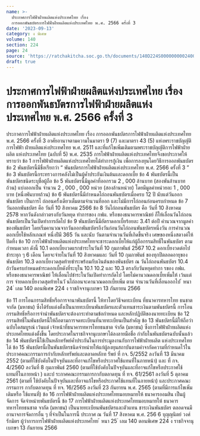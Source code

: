```yaml
---
name: >-
  ประกาศการไฟฟ้าฝ่ายผลิตแห่งประเทศไทย เรื่อง
  การออกพันธบัตรการไฟฟ้าฝ่ายผลิตแห่งประเทศไทย พ.ศ. 2566 ครั้งที่ 3
date: '2023-09-13'
category: ง พิเศษ
volume: 140
section: 224
page: 24
source: 'https://ratchakitcha.soc.go.th/documents/140D224S0000000002400.pdf'
draft: true
---
```


# ประกาศการไฟฟ้าฝ่ายผลิตแห่งประเทศไทย เรื่อง การออกพันธบัตรการไฟฟ้าฝ่ายผลิตแห่งประเทศไทย พ.ศ. 2566 ครั้งที่ 3

ประกาศการไฟฟ้าฝ่ายผลิตแห่งประเทศไทย เรื่อง การออกพันธบัตรการไฟฟ้าฝ่ายผลิตแห่งประเทศไทย พ.ศ. 2566 ครั้งที่ 3 อาศัยอานาจตามความในมาตรา 9 (7) และมาตรา 43 (5) แห่งพระราชบัญญัติการไฟฟ้า ฝ่ายผลิตแห่งประเทศไทย พ.ศ. 2511 และที่แก้ไขเพิ่มเติมตามพระราชบัญญัติการไฟฟ้าฝ่ายผลิต แห่งประเทศไทย (ฉบับที่ 5) พ.ศ. 2535 การไฟฟ้าฝ่ายผลิตแห่งประเทศไทยจึงขอประกาศให้ทราบว่า ข้อ 1 การไฟฟ้าฝ่ายผลิตแห่งประเทศไทยได้ทำการกู้เงิน เพื่อการลงทุนโดยวิธีการออกพันธบัตร ข้อ 2 พันธบัตรนี้มีชื่อเรียกว่า “ พันธบัตรการไฟฟ้าฝ่ายผลิตแห่งประเทศไทย พ.ศ. 2566 ครั้งที่ 3 ” ข้อ 3 พันธบัตรนี้กระทรวงการคลังไม่เป็นผู้ค้ำประกันเงินต้นและดอกเบี้ย ข้อ 4 พันธบัตรนี้เป็นพันธบัตรชนิดระบุชื่อผู้ถือ ข้อ 5 พันธบัตรนี้มีมูลค่าที่ออกรวม 2 , 000 ล้านบาท (สองพันล้านบาทถ้วน) แบ่งออกเป็น จำนวน 2 , 000 , 000 หน่วย (สองล้านหน่วย) โดยมีมูลค่าหน่วยละ 1 , 000 บาท (หนึ่งพันบาทถ้วน) ข้อ 6 พันธบัตรนี้มีกำหนดไถ่ถอนพันธบัตรเมื่อครบ 12 ปี นับแต่วันออกพันธบัตร เป็นการไ ถ่ถอนครั้งเดียวเต็มตามจำนวนที่ออก และไม่มีการไถ่ถอนก่อนครบกำหนด ข้อ 7 วันออกพันธบัตร คือ วันที่ 10 สิงหาคม 2566 ข้อ 8 วันไถ่ถอนพันธบัตร คือ วันที่ 10 สิงหาคม 2578 หากวันดังกล่าวตรงกับวันหยุด ทำการของ กฟผ. หรือของธนาคารพาณิชย์ ก็ให้เลื่อนวันไถ่ถอนพันธบัตรเป็นวันเปิดทำการถัดไป ข้อ 9 พันธบัตรนี้มีอัตราดอกเบี้ยร้อยละ 3.41 ต่อปี คำนวณจากมูลค่าของพันธบัตร โดยเริ่มคานวณจากวันออกพันธบัตรถึงวันก่อนวันไถ่ถอนพันธบัตรหนึ่งวัน การคำนวณดอกเบี้ยใช้หลักเกณฑ์ หนึ่งปีมี 365 วัน และนับ วันตามจำนวนวันที่เกิดขึ้นจริง เศษของหนึ่งสตางค์ให้ปัดทิ้ง ข้อ 10 การไฟฟ้าฝ่ายผลิตแห่งประเทศไทยจะชาระดอกเบี้ยให้แก่ผู้ถือกรรมสิทธิ์ในพันธบัตร ตามกำหนดเวลา ดังนี้ 10.1 ดอกเบี้ยงวดแรกชำระในวันที่ 10 กุมภาพันธ์ 2567 10.2 ดอกเบี้ยงวดต่อไปชำระทุก ๆ 6 เดือน โดยจะจ่ายในวันที่ 10 สิงหาคมและ วันที่ 10 กุมภาพันธ์ ของทุกปีตลอดอายุของพันธบัตร 10.3 ดอกเบี้ยงวดสุดท้ายชำระพร้อมกับเงินต้นของพันธบัตร ณ วันไถ่ถอนพันธบัตร 10.4 ถ้าวันครบกำหนดชำระดอกเบี้ยดังที่ระบุใน 10.1 10.2 และ 10.3 ตรงกับวันหยุดทำกา รของ กฟผ. หรือของธนาคารพาณิชย์ ให้เลื่อนไปชำระในวันเปิดทำการถัดไป โดยไม่คานวณดอกเบี้ยเพิ่มให้ เว้นแต่การ จ่ายดอกเบี้ยงวดสุดท้ายในวั นไถ่ถอนจะคานวณดอกเบี้ยเพิ่ม ตาม จำนวนวันที่เลื่อนออกไป ้ หนา 24 ่ เลม 140 ตอนพิเศษ 224 ง ราชกิจจานุเบกษา 13 กันยายน 2566

ข้อ 11 การโอนกรรมสิทธิ์หรือการจานาพันธบัตรนี้ ให้ทาโดยวิธีจดทะเบียน ที่ธนาคารทหารไทย ธนชาต จากัด (มหาชน) ซึ่งได้รับแต่งตั้งเป็นนายทะเบียนพันธบัตรและตัวแทนชาระเงินตามพันธบัตรนี้ การโอนกรรมสิทธิ์หรือการจำนำพันธบัตรจะต้องกระทำตามข้อกำหนด และหลักปฏิบัติของนายทะเบียน ข้อ 12 กรรมสิทธิ์ในพันธบัตรนี้ให้ถือตามการจดทะเบียนที่นายทะเบียนเป็นสำคัญ ข้อ 13 พันธบัตรนี้มิให้ถือว่าฉบับใดสมบูรณ์ เว้นแต่ เจ้าหน้าที่ธนาคารทหารไทยธนชาต จำกัด (มหาชน) ซึ่งการไฟฟ้าฝ่ายผลิตแห่งประเทศไทยแต่งตั้งขึ้น โดยประกาศในราชกิจจานุเบกษาได้ลงลายมือชื่อ กำกับในพันธบัตรฉบับนั้นแล้ว ข้อ 14 พันธบัตรนี้ใช้เป็นหลักทรัพย์ค้ำประกันในการประมูลงานกับการไฟฟ้าฝ่ายผลิต แห่งประเทศไทยได้ ข้อ 15 พันธบัตรนี้เป็นพันธบัตรชนิดจำหน่ายให้แก่ผู้ลงทุนสถาบันตามคำจากัดความที่กำหนดไว้ใน ประกาศคณะกรรมการกำกับหลักทรัพย์และตลาดหลักท รัพย์ ที่ กจ. 5/2552 ลงวันที่ 13 มีนาคม 2552 (ตามที่ใช้บังคับในปัจจุบันและที่อาจแก้ไขหรือประกาศใช้แทนที่ในภายหน้า) และ ที่ กจ. 4/2560 ลงวันที่ 8 กุมภาพันธ์ 2560 (ตามที่ใช้บังคับในปัจจุบันและที่อาจแก้ไขหรือประกาศใช้แทนที่ในภายหน้า ) และป ระกาศคณะกรรมการกากับตลาดทุน ที่ ทจ. 61/2561 ลงวันที่ 5 ตุลาคม 2561 (ตามที่ ใช้บังคับในปัจจุบันและที่อาจแก้ไขหรือประกาศใช้แทนที่ในภายหน้า) และประกาศคณะกรรมการ กากับตลาดทุน ที่ ทจ. 16/2565 ลงวันที่ 23 กันยายน พ.ศ. 2565 (ตามที่มีการแก้ไขเพิ่มเติมหรือ ใช้แทนที่) ข้อ 16 การไฟฟ้าฝ่ายผลิตแห่งประเทศไทยมอบหมายให้ ธนาคารออมสิน เป็นผู้จัดการ จัดจำหน่ายพันธบัตรนี้ ข้อ 17 การไฟฟ้าฝ่ายผลิตแห่งประเทศไทยมอบหมายให้ ธนาคารทหารไทยธนชาต จากัด (มหาชน) เป็นนายทะเบียนพันธบัตรและตัวแทน ชาระเงินพันธบัตร ตลอดจนมีอานาจการจัดการอื่น ๆ ที่จำเป็นในการนี้ ประกาศ ณ วันที่ 17 สิงหาคม พ.ศ. 256 6 บุญญนิตย์ วงศ์รักมิตร ผู้ว่าการการไฟฟ้าฝ่ายผลิตแห่งประเทศไทย ้ หนา 25 ่ เลม 140 ตอนพิเศษ 224 ง ราชกิจจานุเบกษา 13 กันยายน 2566
